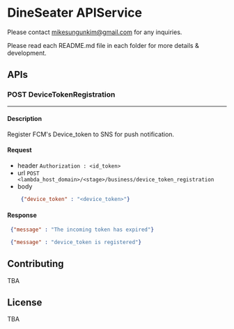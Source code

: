 # DineSeater APIService
Please contact mikesungunkim@gmail.com for any inquiries.

Please read each README.md file in each folder for more details & development.

## APIs
### POST DeviceTokenRegistration 
___
#### Description
Register FCM's Device_token to SNS for push notification.
#### Request
- header
 `Authorization : <id_token>` 
- url 
 `POST <lambda_host_domain>/<stage>/business/device_token_registration`
- body
  ```Json
   {"device_token" : "<device_token>"}
  ```
#### Response
```Json
 {"message" : "The incoming token has expired"}
```
```Json
 {"message" : "device_token is registered"}
```
## Contributing
TBA
## License
TBA
